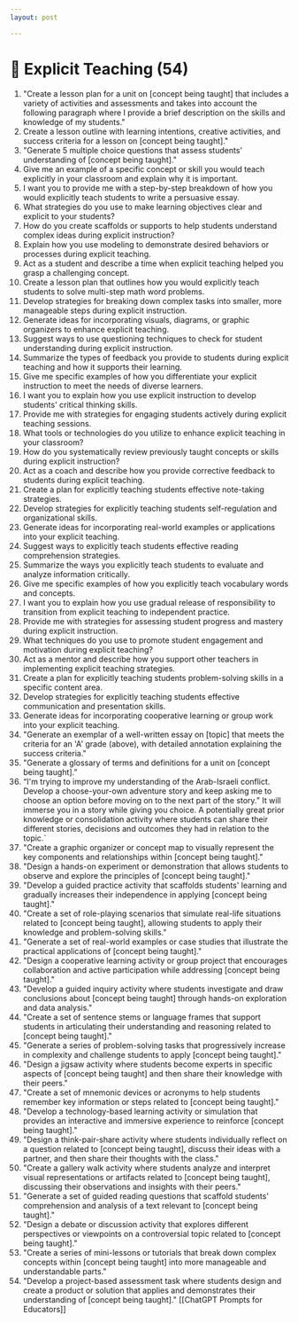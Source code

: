 ```yaml
---
layout: post

---
```

#  📖 Explicit Teaching (54)

1. "Create a lesson plan for a unit on [concept being taught] that includes a variety of activities and assessments and takes into account the following paragraph where I provide a brief description on the skills and knowledge of my students."
2. Create a lesson outline with learning intentions, creative activities, and success criteria for a lesson on [concept being taught]."
3. "Generate 5 multiple choice questions that assess students' understanding of [concept being taught]."
4. Give me an example of a specific concept or skill you would teach explicitly in your classroom and explain why it is important.
5. I want you to provide me with a step-by-step breakdown of how you would explicitly teach students to write a persuasive essay.
6. What strategies do you use to make learning objectives clear and explicit to your students?
7. How do you create scaffolds or supports to help students understand complex ideas during explicit instruction?
8. Explain how you use modeling to demonstrate desired behaviors or processes during explicit teaching.
9. Act as a student and describe a time when explicit teaching helped you grasp a challenging concept.
10. Create a lesson plan that outlines how you would explicitly teach students to solve multi-step math word problems.
11. Develop strategies for breaking down complex tasks into smaller, more manageable steps during explicit instruction.
12. Generate ideas for incorporating visuals, diagrams, or graphic organizers to enhance explicit teaching.
13. Suggest ways to use questioning techniques to check for student understanding during explicit instruction.
14. Summarize the types of feedback you provide to students during explicit teaching and how it supports their learning.
15. Give me specific examples of how you differentiate your explicit instruction to meet the needs of diverse learners.
16. I want you to explain how you use explicit instruction to develop students' critical thinking skills.
17. Provide me with strategies for engaging students actively during explicit teaching sessions.
18. What tools or technologies do you utilize to enhance explicit teaching in your classroom?
19. How do you systematically review previously taught concepts or skills during explicit instruction?
20. Act as a coach and describe how you provide corrective feedback to students during explicit teaching.
21. Create a plan for explicitly teaching students effective note-taking strategies.
22. Develop strategies for explicitly teaching students self-regulation and organizational skills.
23. Generate ideas for incorporating real-world examples or applications into your explicit teaching.
24. Suggest ways to explicitly teach students effective reading comprehension strategies.
25. Summarize the ways you explicitly teach students to evaluate and analyze information critically.
26. Give me specific examples of how you explicitly teach vocabulary words and concepts.
27. I want you to explain how you use gradual release of responsibility to transition from explicit teaching to independent practice.
28. Provide me with strategies for assessing student progress and mastery during explicit instruction.
29. What techniques do you use to promote student engagement and motivation during explicit teaching?
30. Act as a mentor and describe how you support other teachers in implementing explicit teaching strategies.
31. Create a plan for explicitly teaching students problem-solving skills in a specific content area.
32. Develop strategies for explicitly teaching students effective communication and presentation skills.
33. Generate ideas for incorporating cooperative learning or group work into your explicit teaching.
34. "Generate an exemplar of a well-written essay on [topic] that meets the criteria for an 'A' grade (above), with detailed annotation explaining the success criteria."
35. "Generate a glossary of terms and definitions for a unit on [concept being taught].”
36. “I'm trying to improve my understanding of the Arab-Israeli conflict. Develop a choose-your-own adventure story and keep asking me to choose an option before moving on to the next part of the story.” It will immerse you in a story while giving you choice. A potentially great prior knowledge or consolidation activity where students can share their different stories, decisions and outcomes they had in relation to the topic.`
37. "Create a graphic organizer or concept map to visually represent the key components and relationships within [concept being taught]."
38. "Design a hands-on experiment or demonstration that allows students to observe and explore the principles of [concept being taught]."
39. "Develop a guided practice activity that scaffolds students' learning and gradually increases their independence in applying [concept being taught]."
40. "Create a set of role-playing scenarios that simulate real-life situations related to [concept being taught], allowing students to apply their knowledge and problem-solving skills."
41. "Generate a set of real-world examples or case studies that illustrate the practical applications of [concept being taught]."
42. "Design a cooperative learning activity or group project that encourages collaboration and active participation while addressing [concept being taught]."
43. "Develop a guided inquiry activity where students investigate and draw conclusions about [concept being taught] through hands-on exploration and data analysis."
44. "Create a set of sentence stems or language frames that support students in articulating their understanding and reasoning related to [concept being taught]."
45. "Generate a series of problem-solving tasks that progressively increase in complexity and challenge students to apply [concept being taught]."
46. "Design a jigsaw activity where students become experts in specific aspects of [concept being taught] and then share their knowledge with their peers."
47. "Create a set of mnemonic devices or acronyms to help students remember key information or steps related to [concept being taught]."
48. "Develop a technology-based learning activity or simulation that provides an interactive and immersive experience to reinforce [concept being taught]."
49. "Design a think-pair-share activity where students individually reflect on a question related to [concept being taught], discuss their ideas with a partner, and then share their thoughts with the class."
50. "Create a gallery walk activity where students analyze and interpret visual representations or artifacts related to [concept being taught], discussing their observations and insights with their peers."
51. "Generate a set of guided reading questions that scaffold students' comprehension and analysis of a text relevant to [concept being taught]."
52. "Design a debate or discussion activity that explores different perspectives or viewpoints on a controversial topic related to [concept being taught]."
53. "Create a series of mini-lessons or tutorials that break down complex concepts within [concept being taught] into more manageable and understandable parts."
54. "Develop a project-based assessment task where students design and create a product or solution that applies and demonstrates their understanding of [concept being taught]."
[[ChatGPT Prompts for Educators]]